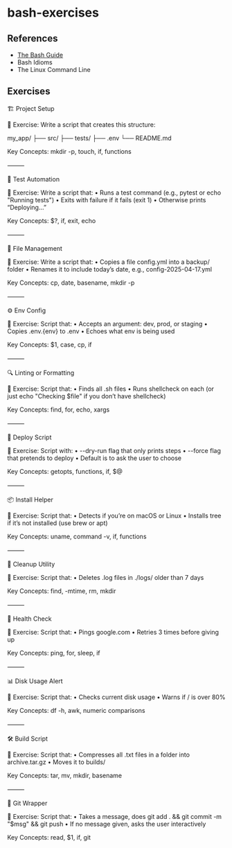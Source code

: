 # bash-exercises

## References

- [The Bash Guide](https://guide.bash.academy)
- Bash Idioms
- The Linux Command Line

## Exercises

🏗️ Project Setup

🧪 Exercise: Write a script that creates this structure:

my_app/
├── src/
├── tests/
├── .env
└── README.md

Key Concepts: mkdir -p, touch, if, functions

⸻

🧪 Test Automation

🧪 Exercise: Write a script that:
	•	Runs a test command (e.g., pytest or echo "Running tests")
	•	Exits with failure if it fails (exit 1)
	•	Otherwise prints “Deploying…”

Key Concepts: $?, if, exit, echo

⸻

🔄 File Management

🧪 Exercise: Write a script that:
	•	Copies a file config.yml into a backup/ folder
	•	Renames it to include today’s date, e.g., config-2025-04-17.yml

Key Concepts: cp, date, basename, mkdir -p

⸻

⚙️ Env Config

🧪 Exercise: Script that:
	•	Accepts an argument: dev, prod, or staging
	•	Copies .env.{env} to .env
	•	Echoes what env is being used

Key Concepts: $1, case, cp, if

⸻

🔍 Linting or Formatting

🧪 Exercise: Script that:
	•	Finds all .sh files
	•	Runs shellcheck on each (or just echo "Checking $file" if you don’t have shellcheck)

Key Concepts: find, for, echo, xargs

⸻

🚀 Deploy Script

🧪 Exercise: Script with:
	•	--dry-run flag that only prints steps
	•	--force flag that pretends to deploy
	•	Default is to ask the user to choose

Key Concepts: getopts, functions, if, $@

⸻

📦 Install Helper

🧪 Exercise: Script that:
	•	Detects if you’re on macOS or Linux
	•	Installs tree if it’s not installed (use brew or apt)

Key Concepts: uname, command -v, if, functions

⸻

🧼 Cleanup Utility

🧪 Exercise: Script that:
	•	Deletes .log files in ./logs/ older than 7 days

Key Concepts: find, -mtime, rm, mkdir

⸻

🧰 Health Check

🧪 Exercise: Script that:
	•	Pings google.com
	•	Retries 3 times before giving up

Key Concepts: ping, for, sleep, if

⸻

📊 Disk Usage Alert

🧪 Exercise: Script that:
	•	Checks current disk usage
	•	Warns if / is over 80%

Key Concepts: df -h, awk, numeric comparisons

⸻

🛠️ Build Script

🧪 Exercise: Script that:
	•	Compresses all .txt files in a folder into archive.tar.gz
	•	Moves it to builds/

Key Concepts: tar, mv, mkdir, basename

⸻

💬 Git Wrapper

🧪 Exercise: Script that:
	•	Takes a message, does git add . && git commit -m "$msg" && git push
	•	If no message given, asks the user interactively

Key Concepts: read, $1, if, git
